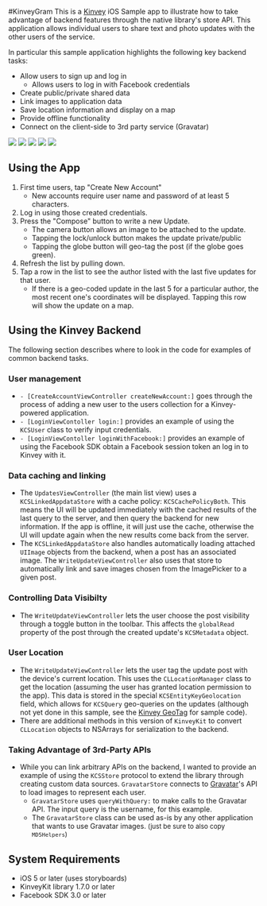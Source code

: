 #KinveyGram
This is a [Kinvey](http://www.kinvey.com) iOS Sample app to illustrate how to take advantage of backend features through the native library's store API. This application allows individual users to share text and photo updates with the other users of the service. 

In particular this sample application highlights the following key backend tasks:
* Allow users to sign up and log in
    * Allows users to log in with Facebook credentials
* Create public/private shared data
* Link images to application data
* Save location information and display on a map
* Provide offline functionality
* Connect on the client-side to 3rd party service (Gravatar)


![](https://github.com/Kinvey/KinveyGram/raw/master/assets/kinvey_gram_in_phone.png)
![](https://github.com/Kinvey/KinveyGram/raw/master/assets/KinveyGram_ss1.png)
![](https://github.com/Kinvey/KinveyGram/raw/master/assets/KinveyGram_ss3.png)
![](https://github.com/Kinvey/KinveyGram/raw/master/assets/KinveyGram_ss2.png)
![](https://github.com/Kinvey/KinveyGram/raw/master/assets/KinveyGram_ss4.png)

## Using the App
1. First time users, tap "Create New Account"
   * New accounts require user name and password of at least 5 characters.
2. Log in using those created credentials.
3. Press the "Compose" button to write a new Update.
   * The camera button allows an image to be attached to the update.
   * Tapping the lock/unlock button makes the update private/public
   * Tapping the globe button will geo-tag the post (if the globe goes green).
4. Refresh the list by pulling down.
5. Tap a row in the list to see the author listed with the last five updates for that user.
   * If there is a geo-coded update in the last 5 for a particular author, the most recent one's coordinates will be displayed. Tapping this row will show the update on a map.

## Using the Kinvey Backend
The following section describes where to look in the code for examples of common backend tasks.

### User management
* `- [CreateAccountViewController createNewAccount:]` goes through the process of adding a new user to the users collection for a Kinvey-powered application. 
* `- [LoginViewContoller login:]` provides an example of using the `KCSUser` class to verify input credentials.
* `- [LoginViewContoller loginWithFacebook:]` provides an example of using the Facebook SDK obtain a Facebook session token an log in to Kinvey with it.


### Data caching and linking
* The `UpdatesViewController` (the main list view) uses a `KCSLinkedAppdataStore` with a cache policy: `KCSCachePolicyBoth`. This means the UI will be updated immediately with the cached results of the last query to the server, and then query the backend for new information. If the app is offline, it will just use the cache, otherwise the UI will update again when the new results come back from the server.
* The `KCSLinkedAppdataStore` also handles automatically loading attached `UIImage` objects from the backend, when a post has an associated image. The 	`WriteUpdateViewController` also uses that store to automatically link and save images chosen from the ImagePicker to a given post.

### Controlling Data Visibilty
* The `WriteUpdateViewController` lets the user choose the post visibility through a toggle button in the toolbar. This affects the `globalRead` property of the post through the created update's `KCSMetadata` object. 

### User Location
* The `WriteUpdateViewController` lets the user tag the update post with the device's current location. This uses the `CLLocationManager` class to get the location (assuming the user has granted location permission to the app). This data is stored in the special `KCSEntityKeyGeolocation` field, which allows for `KCSQuery` geo-queries on the updates (although not yet done in this sample, see the [Kinvey GeoTag](https://github.com/Kinvey/KinveyGeoTag) for sample code).
* There are additional methods in this version of `KinveyKit` to convert `CLLocation` objects to NSArrays for serialization to the backend. 

### Taking Advantage of 3rd-Party APIs
* While you can link arbitrary APIs on the backend, I wanted to provide an example of using the `KCSStore` protocol to extend the library through creating custom data sources. `GravatarStore` connects to [Gravatar](http://en.gravatar.com/site/implement/)'s API to load images to represent each user.
    * `GravatarStore` uses `queryWithQuery:` to make calls to the Gravatar API. The input query is the username, for this example. 
    * The `GravatarStore` class can be used as-is by any other application that wants to use Gravatar images. <font size=-1>(just be sure to also copy `MD5Helpers`)</font>
    

## System Requirements
* iOS 5 or later (uses storyboards)
* KinveyKit library 1.7.0 or later
* Facebook SDK 3.0 or later
